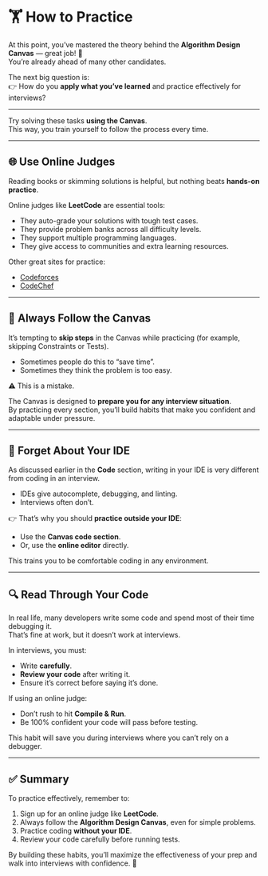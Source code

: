 # 🏋️ How to Practice

At this point, you’ve mastered the theory behind the **Algorithm Design Canvas** — great job! 🎉  
You’re already ahead of many other candidates.  

The next big question is:  
👉 How do you **apply what you’ve learned** and practice effectively for interviews?

---


Try solving these tasks **using the Canvas**.  
This way, you train yourself to follow the process every time.

---

## 🌐 Use Online Judges
Reading books or skimming solutions is helpful, but nothing beats **hands-on practice**.  

Online judges like **LeetCode** are essential tools:  
- They auto-grade your solutions with tough test cases.  
- They provide problem banks across all difficulty levels.  
- They support multiple programming languages.  
- They give access to communities and extra learning resources.  

Other great sites for practice:  
- [Codeforces](https://codeforces.com/)  
- [CodeChef](https://www.codechef.com/)  

---

## 📝 Always Follow the Canvas
It’s tempting to **skip steps** in the Canvas while practicing (for example, skipping Constraints or Tests).  
- Sometimes people do this to “save time”.  
- Sometimes they think the problem is too easy.  

⚠️ This is a mistake.  

The Canvas is designed to **prepare you for any interview situation**.  
By practicing every section, you’ll build habits that make you confident and adaptable under pressure.

---

## 🚫 Forget About Your IDE
As discussed earlier in the **Code** section, writing in your IDE is very different from coding in an interview.  
- IDEs give autocomplete, debugging, and linting.  
- Interviews often don’t.  

👉 That’s why you should **practice outside your IDE**:  
- Use the **Canvas code section**.  
- Or, use the **online editor** directly.  

This trains you to be comfortable coding in any environment.

---

## 🔍 Read Through Your Code
In real life, many developers write some code and spend most of their time debugging it.  
That’s fine at work, but it doesn’t work at interviews.  

In interviews, you must:  
- Write **carefully**.  
- **Review your code** after writing it.  
- Ensure it’s correct before saying it’s done.  

If using an online judge:  
- Don’t rush to hit **Compile & Run**.  
- Be 100% confident your code will pass before testing.  

This habit will save you during interviews where you can’t rely on a debugger.

---

## ✅ Summary
To practice effectively, remember to:  
1. Sign up for an online judge like **LeetCode**.  
2. Always follow the **Algorithm Design Canvas**, even for simple problems.  
3. Practice coding **without your IDE**.  
4. Review your code carefully before running tests.  

By building these habits, you’ll maximize the effectiveness of your prep and walk into interviews with confidence. 🚀
